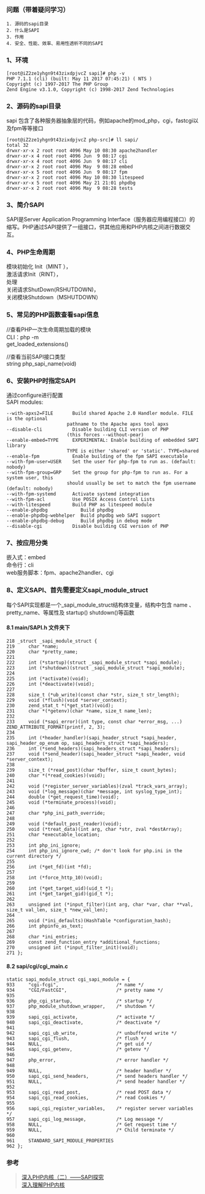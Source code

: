 ### 问题（带着疑问学习）

    1. 源码的sapi目录
    2. 什么是SAPI
    3. 作用
    4. 安全、性能、效率、易用性透析不同的SAPI


### 1、环境

    [root@iZ2ze1yhgn9t43zixdpjvcZ sapi]# php -v
    PHP 7.1.1 (cli) (built: May 11 2017 07:45:21) ( NTS )
    Copyright (c) 1997-2017 The PHP Group
    Zend Engine v3.1.0, Copyright (c) 1998-2017 Zend Technologies

### 2、源码的sapi目录
sapi 包含了各种服务器抽象层的代码，例如apache的mod_php，cgi，fastcgi以及fpm等等接口

    [root@iZ2ze1yhgn9t43zixdpjvcZ php-src]# ll sapi/
    total 32
    drwxr-xr-x 2 root root 4096 May 10 08:30 apache2handler
    drwxr-xr-x 4 root root 4096 Jun  9 08:17 cgi
    drwxr-xr-x 4 root root 4096 Jun  9 08:17 cli
    drwxr-xr-x 2 root root 4096 May  9 08:28 embed
    drwxr-xr-x 5 root root 4096 Jun  9 08:17 fpm
    drwxr-xr-x 2 root root 4096 May 10 08:30 litespeed
    drwxr-xr-x 5 root root 4096 May 21 21:01 phpdbg
    drwxr-xr-x 2 root root 4096 May  9 08:28 tests

### 3、简介SAPI
SAPI是Server Application Programming Interface（服务器应用编程接口）的缩写。PHP通过SAPI提供了一组接口，供其他应用和PHP内核之间进行数据交互。


### 4、PHP生命周期
模块初始化 Init（MINT ），  
激活请求Init（RINT），  
处理  
关闭请求ShutDown(RSHUTDOWN)，  
关闭模块Shutdown（MSHUTDOWN）  

### 5、常见的PHP函数查看sapi信息

//查看PHP一次生命周期加载的模块  
CLI：php -m  
get_loaded_extensions()  

//查看当前SAPI接口类型  
string php_sapi_name(void)  

### 6、安装PHP时指定SAPI
通过configure进行配置  
SAPI modules:  

    --with-apxs2=FILE       Build shared Apache 2.0 Handler module. FILE is the optional
                          pathname to the Apache apxs tool apxs
    --disable-cli           Disable building CLI version of PHP
                          (this forces --without-pear)
    --enable-embed=TYPE     EXPERIMENTAL: Enable building of embedded SAPI library
                          TYPE is either 'shared' or 'static'. TYPE=shared
    --enable-fpm            Enable building of the fpm SAPI executable
    --with-fpm-user=USER    Set the user for php-fpm to run as. (default: nobody)
    --with-fpm-group=GRP    Set the group for php-fpm to run as. For a system user, this
                          should usually be set to match the fpm username (default: nobody)
    --with-fpm-systemd      Activate systemd integration
    --with-fpm-acl          Use POSIX Access Control Lists
    --with-litespeed        Build PHP as litespeed module
    --enable-phpdbg            Build phpdbg
    --enable-phpdbg-webhelper  Build phpdbg web SAPI support
    --enable-phpdbg-debug      Build phpdbg in debug mode
    --disable-cgi           Disable building CGI version of PHP

### 7、按应用分类

嵌入式：embed  
命令行：cli  
web服务脚本：fpm、apache2handler、cgi  

### 8、定义SAPI、首先需要定义sapi_module_struct
每个SAPI实现都是一个_sapi_module_struct结构体变量，结构中包含 name 、pretty_name、等属性及 startup() shutdown()等函数

#### 8.1 main/SAPI.h 文件夹下
    218 _struct _sapi_module_struct {
    219     char *name;
    220     char *pretty_name;
    221 
    222     int (*startup)(struct _sapi_module_struct *sapi_module);
    223     int (*shutdown)(struct _sapi_module_struct *sapi_module);
    224 
    225     int (*activate)(void);
    226     int (*deactivate)(void);
    227 
    228     size_t (*ub_write)(const char *str, size_t str_length);
    229     void (*flush)(void *server_context);
    230     zend_stat_t *(*get_stat)(void);
    231     char *(*getenv)(char *name, size_t name_len);
    232 
    233     void (*sapi_error)(int type, const char *error_msg, ...) ZEND_ATTRIBUTE_FORMAT(printf, 2, 3);
    234 
    235     int (*header_handler)(sapi_header_struct *sapi_header, sapi_header_op_enum op, sapi_headers_struct *sapi_headers);
    236     int (*send_headers)(sapi_headers_struct *sapi_headers);
    237     void (*send_header)(sapi_header_struct *sapi_header, void *server_context);
    238 
    239     size_t (*read_post)(char *buffer, size_t count_bytes);
    240     char *(*read_cookies)(void);
    241 
    242     void (*register_server_variables)(zval *track_vars_array);
    243     void (*log_message)(char *message, int syslog_type_int);
    244     double (*get_request_time)(void);
    245     void (*terminate_process)(void);
    246 
    247     char *php_ini_path_override;
    248 
    249     void (*default_post_reader)(void);
    250     void (*treat_data)(int arg, char *str, zval *destArray);
    251     char *executable_location;
    252 
    253     int php_ini_ignore;
    254     int php_ini_ignore_cwd; /* don't look for php.ini in the current directory */
    255 
    256     int (*get_fd)(int *fd);
    257 
    258     int (*force_http_10)(void);
    259 
    260     int (*get_target_uid)(uid_t *);
    261     int (*get_target_gid)(gid_t *);
    262 
    263     unsigned int (*input_filter)(int arg, char *var, char **val, size_t val_len, size_t *new_val_len);
    264 
    265     void (*ini_defaults)(HashTable *configuration_hash);
    266     int phpinfo_as_text;
    267 
    268     char *ini_entries;
    269     const zend_function_entry *additional_functions;
    270     unsigned int (*input_filter_init)(void);
    271 };

#### 8.2 sapi/cgi/cgi_main.c
    static sapi_module_struct cgi_sapi_module = {
    933     "cgi-fcgi",                     /* name */
    934     "CGI/FastCGI",                  /* pretty name */
    935 
    936     php_cgi_startup,                /* startup */
    937     php_module_shutdown_wrapper,    /* shutdown */
    938 
    939     sapi_cgi_activate,              /* activate */
    940     sapi_cgi_deactivate,            /* deactivate */
    941 
    942     sapi_cgi_ub_write,              /* unbuffered write */
    943     sapi_cgi_flush,                 /* flush */
    944     NULL,                           /* get uid */
    945     sapi_cgi_getenv,                /* getenv */
    946 
    947     php_error,                      /* error handler */
    948 
    949     NULL,                           /* header handler */
    950     sapi_cgi_send_headers,          /* send headers handler */
    951     NULL,                           /* send header handler */
    952 
    953     sapi_cgi_read_post,             /* read POST data */
    954     sapi_cgi_read_cookies,          /* read Cookies */
    955 
    956     sapi_cgi_register_variables,    /* register server variables */
    957     sapi_cgi_log_message,           /* Log message */
    958     NULL,                           /* Get request time */
    959     NULL,                           /* Child terminate */
    960 
    961     STANDARD_SAPI_MODULE_PROPERTIES
    962 };


### 参考
> [深入PHP内核（二）——SAPI探究][1]  
> [深入理解PHP内核][2]  

[1]: http://www.csdn.net/article/2014-09-26/2821885-exploring-of-the-php-2  
[2]: http://www.php-internals.com/book/?p=chapt02/02-02-00-overview  